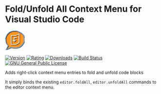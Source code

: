 # Fold/Unfold All Context Menu for Visual Studio Code

[![logo](./icon.png?raw=true)](https://github.com/RenanMsV/fold-unfold-all-context-menu-vscode)

[![Version](https://img.shields.io/visual-studio-marketplace/v/Renan-MsV.fold-unfold-all-context-menu.svg?logo=visual%20studio%20code)](https://marketplace.visualstudio.com/items?itemName=Renan-MsV.fold-unfold-all-context-menu) [![Rating](https://img.shields.io/visual-studio-marketplace/stars/Renan-MsV.fold-unfold-all-context-menu.svg?logo=visual%20studio%20code)](https://marketplace.visualstudio.com/items?itemName=Renan-MsV.fold-unfold-all-context-menu) [![Downloads](https://img.shields.io/visual-studio-marketplace/d/Renan-MsV.fold-unfold-all-context-menu.svg?logo=visual%20studio%20code)](https://marketplace.visualstudio.com/items?itemName=Renan-MsV.fold-unfold-all-context-menu) [![Build Status](https://img.shields.io/travis/com/RenanMsV/fold-unfold-all-context-menu-vscode?logo=travis)](https://travis-ci.com/RenanMsV/fold-unfold-all-context-menu-vscode) [![GNU General Public License](https://img.shields.io/github/license/RenanMsV/fold-unfold-all-context-menu-vscode?logo=github)](http://www.gnu.org/licenses/gpl-3.0.en.html)

Adds right-click context menu entries to fold and unfold code blocks

It simply binds the existing `editor.foldAll`, `editor.unfoldAll` commands to the editor context menu.
